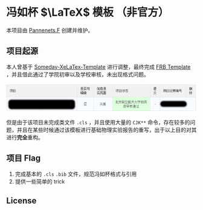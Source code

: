 # 冯如杯 $\LaTeX$ 模板 （非官方）

本项目由 [Pannenets.F](https://github.com/PannenetsF) 创建并维护。


## 项目起源

本人曾基于 [Someday-XeLaTex-Template](https://github.com/Somedaywilldo/Someday-XeLaTex-Template) 进行调整，最终完成 [FRB Template](https://github.com/PannenetsF/FRB-Template) ，并且借此通过了学院初审以及学校审核，未出现格式问题。

![](figures/pass.png)

但是由于该项目未完成类文件 `.cls` ，并且使用大量的 `CJK**` 命令，存在较多的问题，并且在某些时候通过该模板进行基础物理实验报告的重写，出于以上目的对其进行**完全**重构。

## 项目 Flag

1. 完成基本的 `.cls` `.bib` 文件，规范冯如杯格式与引用
2. 提供一些简单的 trick

## License


